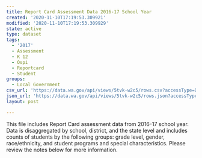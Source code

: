 ```yaml
---
title: Report Card Assessment Data 2016-17 School Year
created: '2020-11-10T17:19:53.309921'
modified: '2020-11-10T17:19:53.309929'
state: active
type: dataset
tags:
  - '2017'
  - Assessment
  - K 12
  - Ospi
  - Reportcard
  - Student
groups:
  - Local Government
csv_url: 'https://data.wa.gov/api/views/5tvk-w2c5/rows.csv?accessType=DOWNLOAD'
json_url: 'https://data.wa.gov/api/views/5tvk-w2c5/rows.json?accessType=DOWNLOAD'
layout: post

---
```

This file includes Report Card assessment data from 2016-17 school year. Data is disaggregated by school, district, and the state level and includes counts of students by the following groups: grade level, gender, race/ethnicity, and student programs and special characteristics. Please review the notes below for more information.
